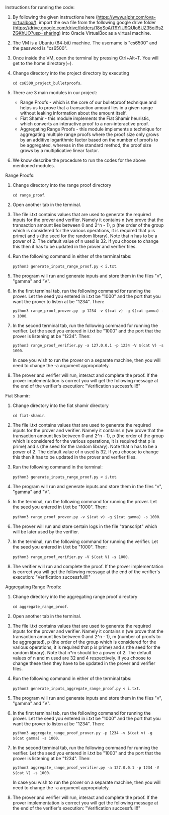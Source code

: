 Instructions for running the code:

1) By following the given instructions here (https://www.alphr.com/ova-virtualbox/), import the ova file from the following google drive folder (https://drive.google.com/drive/folders/18gSoAiT9YIU9QUlo6UZ35oI9s2ZGKhUO?usp=sharing) into Oracle VirtualBox as a virtual machine.
2) The VM is a Ubuntu (64-bit) machine. The username is "cs6500" and the password is "cs6500".
3) Once inside the VM, open the terminal by pressing Ctrl+Alt+T. You will get to the home directory(~).
4) Change directory into the project directory by executing
   
   ``cd cs6500_project_bulletproofs``.
5) There are 3 main modules in our project:
	* Range Proofs - which is the core of our bulletproof technique and helps us to prove that a transaction amount lies in a given range without leaking information about the amount itself.
   * Fiat Shamir - this module implements the Fiat Shamir heuristic, which converts an interactive proof to a non-interactive proof.
   * Aggregating Range Proofs - this module implements a technique for aggregating multiple range proofs where the proof size only grows by an additive logarithmic factor based on the number of proofs to be aggregated, whereas in the standard method, the proof size grows by a multiplicative linear factor.
6) We know describe the procedure to run the codes for the above mentioned modules.


Range Proofs:

1) Change directory into the range proof directory
	
	 ``cd range_proof``.
2) Open another tab in the terminal.
3) The file i.txt contains values that are used to generate the required inputs for the prover and verifier. Namely it contains n (we prove that the transaction amount lies between 0 and 2^n - 1), p (the order of the group which is considered for the various operations, it is required that p is prime) and s (the seed for the random library). Note that n has to be a power of 2. The default value of n used is 32. If you choose to change this then it has to be updated in the prover and verifier files.
4) Run the following command in either of the terminal tabs:
   
	``python3 generate_inputs_range_proof.py < i.txt``.
5) The program will run and generate inputs and store them in the files "v", "gamma" and "V".
6) In the first terminal tab, run the following command for running the prover. Let the seed you entered in i.txt be "1000" and the port that you want the prover to listen at be "1234". Then:

	 ``python3 range_proof_prover.py -p 1234 -v $(cat v) -g $(cat gamma) -s 1000``.
7) In the second terminal tab, run the following command for running the verifier. Let the seed you entered in i.txt be "1000" and the port that the prover is listening at be "1234". Then:

	``python3 range_proof_verifier.py -a 127.0.0.1 -p 1234 -V $(cat V) -s 1000``.

   In case you wish to run the prover on a separate machine, then you will need to change the -a argument appropriately.
8) The prover and verifier will run, interact and complete the proof. If the prover implementation is correct you will get the following message at the end of the verifier's execution: "Verification successfull!!" 

Fiat Shamir:

1) Change directory into the fiat shamir directory
	
	 ``cd fiat-shamir``.
2) The file i.txt contains values that are used to generate the required inputs for the prover and verifier. Namely it contains n (we prove that the transaction amount lies between 0 and 2^n - 1), p (the order of the group which is considered for the various operations, it is required that p is prime) and s (the seed for the random library). Note that n has to be a power of 2. The default value of n used is 32. If you choose to change this then it has to be updated in the prover and verifier files.
3) Run the following command in the terminal:
   
	``python3 generate_inputs_range_proof.py < i.txt``.
4) The program will run and generate inputs and store them in the files "v", "gamma" and "V".
5) In the terminal, run the following command for running the prover. Let the seed you entered in i.txt be "1000". Then:

	 ``python3 range_proof_prover.py -v $(cat v) -g $(cat gamma) -s 1000``.
6) The prover will run and store certain logs in the file "transcript" which will be later used by the verifier.
7) In the terminal, run the following command for running the verifier. Let the seed you entered in i.txt be "1000". Then:

	``python3 range_proof_verifier.py -V $(cat V) -s 1000``.

8) The verifier will run and complete the proof. If the prover implementation is correct you will get the following message at the end of the verifier's execution: "Verification successfull!!" 


Aggregating Range Proofs:

1) Change directory into the aggregating range proof directory
	
	 ``cd aggregate_range_proof``.
2) Open another tab in the terminal.
3) The file i.txt contains values that are used to generate the required inputs for the prover and verifier. Namely it contains n (we prove that the transaction amount lies between 0 and 2^n - 1), m (number of proofs to be aggregated), p (the order of the group which is considered for the various operations, it is required that p is prime) and s (the seed for the random library). Note that n*m should be a power of 2. The default values of n and m used are 32 and 4 respectively. If you choose to change these then they have to be updated in the prover and verifier files.
4) Run the following command in either of the terminal tabs:
   
	``python3 generate_inputs_aggregate_range_proof.py < i.txt``.
5) The program will run and generate inputs and store them in the files "v", "gamma" and "V".
6) In the first terminal tab, run the following command for running the prover. Let the seed you entered in i.txt be "1000" and the port that you want the prover to listen at be "1234". Then:

	 ``python3 aggregate_range_proof_prover.py -p 1234 -v $(cat v) -g $(cat gamma) -s 1000``.
7) In the second terminal tab, run the following command for running the verifier. Let the seed you entered in i.txt be "1000" and the port that the prover is listening at be "1234". Then:

	``python3 aggregate_range_proof_verifier.py -a 127.0.0.1 -p 1234 -V $(cat V) -s 1000``.

   In case you wish to run the prover on a separate machine, then you will need to change the -a argument appropriately.
8) The prover and verifier will run, interact and complete the proof. If the prover implementation is correct you will get the following message at the end of the verifier's execution: "Verification successfull!!" 